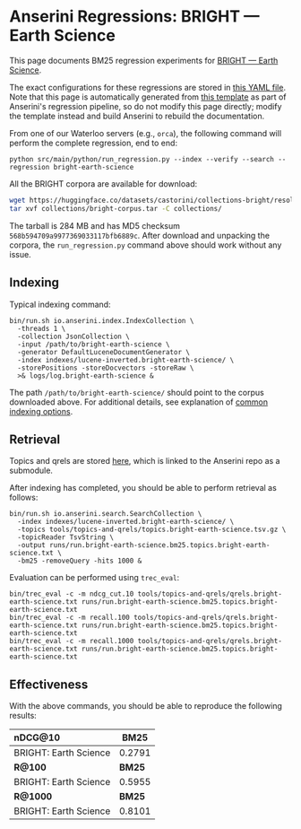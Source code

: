 # Anserini Regressions: BRIGHT &mdash; Earth Science

This page documents BM25 regression experiments for [BRIGHT &mdash; Earth Science](https://brightbenchmark.github.io/).

The exact configurations for these regressions are stored in [this YAML file](../../src/main/resources/regression/bright-earth-science.yaml).
Note that this page is automatically generated from [this template](../../src/main/resources/docgen/templates/bright-earth-science.template) as part of Anserini's regression pipeline, so do not modify this page directly; modify the template instead and build Anserini to rebuild the documentation.

From one of our Waterloo servers (e.g., `orca`), the following command will perform the complete regression, end to end:

```
python src/main/python/run_regression.py --index --verify --search --regression bright-earth-science
```

All the BRIGHT corpora are available for download:

```bash
wget https://huggingface.co/datasets/castorini/collections-bright/resolve/main/bright-corpus.tar -P collections/
tar xvf collections/bright-corpus.tar -C collections/
```

The tarball is 284 MB and has MD5 checksum `568b594709a9977369033117bfb6889c`.
After download and unpacking the corpora, the `run_regression.py` command above should work without any issue.

## Indexing

Typical indexing command:

```
bin/run.sh io.anserini.index.IndexCollection \
  -threads 1 \
  -collection JsonCollection \
  -input /path/to/bright-earth-science \
  -generator DefaultLuceneDocumentGenerator \
  -index indexes/lucene-inverted.bright-earth-science/ \
  -storePositions -storeDocvectors -storeRaw \
  >& logs/log.bright-earth-science &
```

The path `/path/to/bright-earth-science/` should point to the corpus downloaded above.
For additional details, see explanation of [common indexing options](../../docs/common-indexing-options.md).

## Retrieval

Topics and qrels are stored [here](https://github.com/castorini/anserini-tools/tree/master/topics-and-qrels), which is linked to the Anserini repo as a submodule.

After indexing has completed, you should be able to perform retrieval as follows:

```
bin/run.sh io.anserini.search.SearchCollection \
  -index indexes/lucene-inverted.bright-earth-science/ \
  -topics tools/topics-and-qrels/topics.bright-earth-science.tsv.gz \
  -topicReader TsvString \
  -output runs/run.bright-earth-science.bm25.topics.bright-earth-science.txt \
  -bm25 -removeQuery -hits 1000 &
```

Evaluation can be performed using `trec_eval`:

```
bin/trec_eval -c -m ndcg_cut.10 tools/topics-and-qrels/qrels.bright-earth-science.txt runs/run.bright-earth-science.bm25.topics.bright-earth-science.txt
bin/trec_eval -c -m recall.100 tools/topics-and-qrels/qrels.bright-earth-science.txt runs/run.bright-earth-science.bm25.topics.bright-earth-science.txt
bin/trec_eval -c -m recall.1000 tools/topics-and-qrels/qrels.bright-earth-science.txt runs/run.bright-earth-science.bm25.topics.bright-earth-science.txt
```

## Effectiveness

With the above commands, you should be able to reproduce the following results:

| **nDCG@10**                                                                                                  | **BM25**  |
|:-------------------------------------------------------------------------------------------------------------|-----------|
| BRIGHT: Earth Science                                                                                        | 0.2791    |
| **R@100**                                                                                                    | **BM25**  |
| BRIGHT: Earth Science                                                                                        | 0.5955    |
| **R@1000**                                                                                                   | **BM25**  |
| BRIGHT: Earth Science                                                                                        | 0.8101    |
